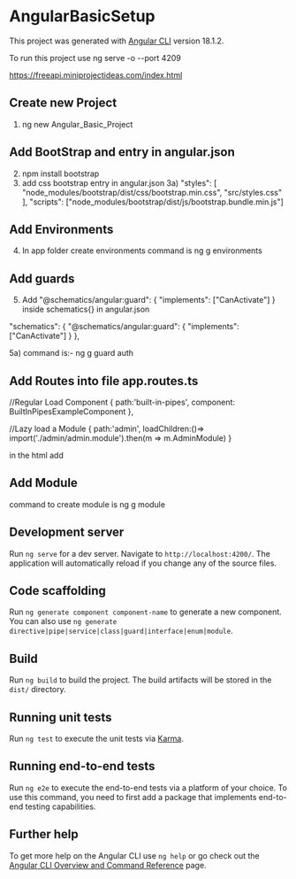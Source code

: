# AngularBasicSetup

This project was generated with [Angular CLI](https://github.com/angular/angular-cli) version 18.1.2.

To run this project use  ng serve -o --port 4209

https://freeapi.miniprojectideas.com/index.html

## Create new Project
1) ng new Angular_Basic_Project

## Add BootStrap and entry in angular.json
2) npm install bootstrap
3) add css  bootstrap entry in angular.json
3a)  "styles": [
              "node_modules/bootstrap/dist/css/bootstrap.min.css",
              "src/styles.css"
            ],
            "scripts": ["node_modules/bootstrap/dist/js/bootstrap.bundle.min.js"]

## Add Environments
4) In app folder create environments command is ng g environments


## Add guards
5) Add "@schematics/angular:guard": { "implements": ["CanActivate"] } inside schematics{} in angular.json

"schematics": {
        "@schematics/angular:guard": { "implements": ["CanActivate"] }
      },

5a) command is:-  ng g guard auth



## Add Routes into file app.routes.ts

  //Regular Load Component
   { 
      path:'built-in-pipes',
      component: BuiltInPipesExampleComponent
   },

 //Lazy load a Module 
   {
      path:'admin',
      loadChildren:()=> import('./admin/admin.module').then(m => m.AdminModule)
   }

in the html add <router-outlet></router-outlet>

## Add Module
command to create module is ng g module <moduleName>








## Development server

Run `ng serve` for a dev server. Navigate to `http://localhost:4200/`. The application will automatically reload if you change any of the source files.

## Code scaffolding

Run `ng generate component component-name` to generate a new component. You can also use `ng generate directive|pipe|service|class|guard|interface|enum|module`.

## Build

Run `ng build` to build the project. The build artifacts will be stored in the `dist/` directory.

## Running unit tests

Run `ng test` to execute the unit tests via [Karma](https://karma-runner.github.io).

## Running end-to-end tests

Run `ng e2e` to execute the end-to-end tests via a platform of your choice. To use this command, you need to first add a package that implements end-to-end testing capabilities.

## Further help

To get more help on the Angular CLI use `ng help` or go check out the [Angular CLI Overview and Command Reference](https://angular.dev/tools/cli) page.
